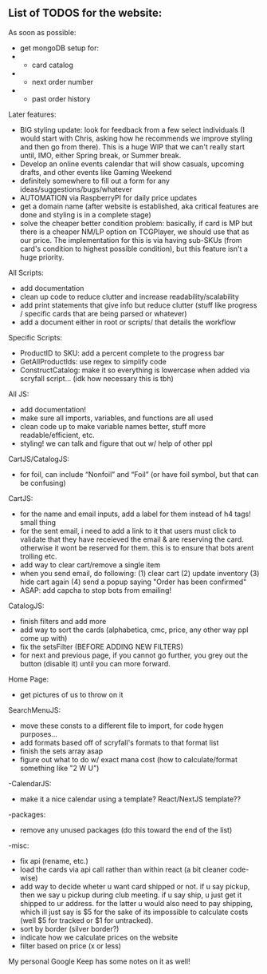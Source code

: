 ## List of TODOS for the website:

As soon as possible:
- get mongoDB setup for:
- - card catalog
- - next order number
- - past order history

Later features:
- BIG styling update: look for feedback from a few select individuals (I would start with Chris, asking how he recommends we improve styling and then go from there). This is a huge WIP that we can't really start until, IMO, either Spring break, or Summer break.
- Develop an online events calendar that will show casuals, upcoming drafts, and other events like Gaming Weekend
- definitely somewhere to fill out a form for any ideas/suggestions/bugs/whatever
- AUTOMATION via RaspberryPI for daily price updates
- get a domain name (after website is established, aka critical features are done and styling is in a complete stage)
- solve the cheaper better condition problem: basically, if card is MP but there is a cheaper NM/LP option on TCGPlayer, we should use that as our price. The implementation for this is via having sub-SKUs (from card's condition to highest possible condition), but this feature isn't a huge priority.

All Scripts:
- add documentation
- clean up code to reduce clutter and increase readability/scalability
- add print statements that give info but reduce clutter (stuff like progress / specific cards that are being parsed or whatever)
- add a document either in root or scripts/ that details the workflow 

Specific Scripts:
- ProductID to SKU: add a percent complete to the progress bar
- GetAllProductIds: use regex to simplify code
- ConstructCatalog: make it so everything is lowercase when added via scryfall script…  (idk how necessary this is tbh)

All JS: 
- add documentation!
- make sure all imports, variables, and functions are all used 
- clean code up to make variable names better, stuff more readable/efficient, etc.
- styling! we can talk and figure that out w/ help of other ppl

CartJS/CatalogJS:
- for foil, can include “Nonfoil” and “Foil” (or have foil symbol, but that can be confusing)

CartJS:
- for the name and email inputs, add a label for them instead of h4 tags! small thing
- for the sent email, i need to add a link to it that users must click to validate that they have receieved the email & are reserving the card. otherwise it wont be reserved for them. this is to ensure that bots arent trolling etc.
- add way to clear cart/remove a single item
- when you send email, do following: (1) clear cart (2) update inventory (3) hide cart again (4) send a popup saying "Order has been confirmed"
- ASAP: add capcha to stop bots from emailing!

CatalogJS:
- finish filters and add more
- add way to sort the cards (alphabetica, cmc, price, any other way ppl come up with)
- fix the setsFilter (BEFORE ADDING NEW FILTERS)
- for next and previous page, if you cannot go further, you grey out the button (disable it) until you can more forward.

Home Page:
- get pictures of us to throw on it

SearchMenuJS:
- move these consts to a different file to import, for code hygen purposes...
- add formats based off of scryfall's formats to that format list
- finish the sets array asap
- figure out what to do w/ exact mana cost (how to calculate/format something like "2 W U")

-CalendarJS:
- make it a nice calendar using a template? React/NextJS template??

-packages:
- remove any unused packages (do this toward the end of the list)

-misc:
- fix api (rename, etc.)
- load the cards via api call rather than within react (a bit cleaner code-wise)
- add way to decide wheter u want card shipped or not. if u say pickup, then we say u pickup during club meeting. if u say ship, u just get it shipped to ur address. for the latter u would also need to pay shipping, which ill just say is $5 for the sake of its impossible to calculate costs (well $5 for tracked or $1 for untracked).
- sort by border (silver border?)
- indicate how we calculate prices on the website
- filter based on price (x or less)

My personal Google Keep has some notes on it as well!